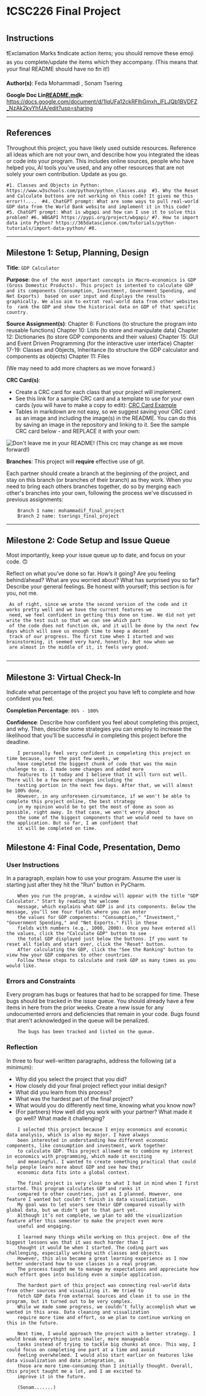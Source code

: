 # ❗CSC226 Final Project

## Instructions

❗️Exclamation Marks ❗️indicate action items; you should remove these emoji as you complete/update the items which 
  they accompany. (This means that your final README should have no ❗️in it!)

**Author(s)**: Feda Mohammadi , Sonam Tsering 


**Google Doc Lin[README.md](README.md)k**: https://docs.google.com/document/d/1IqUFa12ckRFlhGmxh_lFLJQb1BVDFZ_NzAk2kyYhfJA/edit?usp=sharing

---

## References 
Throughout this project, you have likely used outside resources. Reference all ideas which are not your own, 
and describe how you integrated the ideas or code into your program. This includes online sources, people who have 
helped you, AI tools you've used, and any other resources that are not solely your own contribution. Update as you go.

`
#1. Classes and Objects in Python: https://www.w3schools.com/python/python_classes.asp 
#3. Why the Reset and Calculate buttons are not working on this code? It gives me this error!!.... 
#4. ChatGPT prompt: What are some ways to pull real-world GDP data from the World Bank website and implement it in this code?
#5. ChatGPT prompt: What is wbgapi and how can I use it to solve this problem?
#6. WBGAPI https://pypi.org/project/wbgapi/
#7. How to import data into Python? https://365datascience.com/tutorials/python-tutorials/import-data-python/
#8. 
`

---

## Milestone 1: Setup, Planning, Design

**Title**: `GDP Calculator`

**Purpose**: `One of the most important concepts in Macro-economics is GDP (Gross Domestic Products). This project is
 intented to calculate GDP and its components (Consumption, Investment, Government Spending, and Net Exports) 
 based on user input and displays the results graphically. We also aim to extrat real-world data from other websites to 
 rank the GDP and show the historical data on GDP of that specific country.`

**Source Assignment(s)**:
Chapter 6: Functions (to structure the program into reusable functions)
Chapter 10: Lists (to store and manipulate data)
Chapter 12: Dictionaries (to store GDP components and their values)
Chapter 15: GUI and Event Driven Programming (for the interactive user interface)
Chapter 17-19: Classes and Objects, Inheritance (to structure the GDP calculator and components as objects)
Chapter 11: Files

(We may need to add more chapters as we move forward.)


**CRC Card(s)**:
  - Create a CRC card for each class that your project will implement.
  - See this link for a sample CRC card and a template to use for your own cards (you will have to make a copy to edit):
    [CRC Card Example](https://docs.google.com/document/d/1JE_3Qmytk_JGztRqkPXWACJwciPH61VCx3idIlBCVFY/edit?usp=sharing)
  - Tables in markdown are not easy, so we suggest saving your CRC card as an image and including the image(s) in the 
    README. You can do this by saving an image in the repository and linking to it. See the sample CRC card below - 
    and REPLACE it with your own:
  
![Don't leave me in your README!](image/my_crc.png)   (This crc may change as we move forward!)

**Branches**: This project will **require** effective use of git. 

Each partner should create a branch at the beginning of the project, and stay on this branch (or branches of their 
branch) as they work. When you need to bring each others branches together, do so by merging each other's branches 
into your own, following the process we've discussed in previous assignments: 

```
    Branch 1 name: mohammadif_final_project
    Branch 2 name: tserings_final_project
```
---

## Milestone 2: Code Setup and Issue Queue

Most importantly, keep your issue queue up to date, and focus on your code. 🙃

Reflect on what you’ve done so far. How’s it going? Are you feeling behind/ahead? What are you worried about? 
What has surprised you so far? Describe your general feelings. Be honest with yourself; this section is for you, not me.

```
 As of right, since we wrote the second version of the code and it works pretty well and we have the current features we
 need, we feel confident in getting this done on time. We did not yet write the test suit so that we can see which part
 of the code does not function ok, and it will be done by the next few days which will save us enough time to keep a decent 
 track of our progress. The first time when I started and was brainstorming, it seemed very hard, honestly. But now when we 
 are almost in the middle of it, it feels very good. 
 
```

---

## Milestone 3: Virtual Check-In

Indicate what percentage of the project you have left to complete and how confident you feel. 

**Completion Percentage**: `86% - 100%`

**Confidence**: Describe how confident you feel about completing this project, and why. Then, describe some 
  strategies you can employ to increase the likelihood that you'll be successful in completing this project 
  before the deadline.

```
    I personally feel very confident in compeleting this project on time because, over the past few weeks, we
    have completed the biggest chunk of code that was the main chalenge to us. I made some changes and added more
    features to it today and I believe that it will turn out well. There will be a few more changes including the 
    testing portion in the next few days. After that, we will almost be 100% done. 
    However, in any unforeseen cirsumstance, if we won't be able to complete this project online, the best strategy
    in my opinion would be to get the most of done as soon as possible, right away. In that case, we won't worry about
    the some of the biggest components that we would need to have on the application. But so far, I am confident that
    it will be completed on time. 
```

## Milestone 4: Final Code, Presentation, Demo

### User Instructions
In a paragraph, explain how to use your program. Assume the user is starting just after they hit the "Run" button 
in PyCharm. 
```
    When you run the program, a window will appear with the title "GDP Calculator." Start by reading the welcome 
    message, which explains what GDP is and its components. Below the message, you’ll see four fields where you can enter 
    the values for GDP components: "Consumption," "Investment," "Government Spending," and "Net Exports." Fill in these 
    fields with numbers (e.g., 1000, 2000). Once you have entered all the values, click the "Calculate GDP" button to see 
    the total GDP displayed just below the buttons. If you want to reset all fields and start over, click the "Reset" button. 
    After calculating the GDP, click the "See the Ranking" button to view how your GDP compares to other countries. 
    Follow these steps to calculate and rank GDP as many times as you would like.

```

### Errors and Constraints
Every program has bugs or features that had to be scrapped for time. These bugs should be tracked in the issue queue. 
You should already have a few items in here from the prior weeks. Create a new issue for any undocumented errors and 
deficiencies that remain in your code. Bugs found that aren't acknowledged in the queue will be penalized.
```
    The bugs has been tracked and listed on the queue.  
```

### Reflection
In three to four well-written paragraphs, address the following (at a minimum):
- Why did you select the project that you did?
- How closely did your final project reflect your initial design?
- What did you learn from this process?
- What was the hardest part of the final project?
- What would you do differently next time, knowing what you know now?
- (For partners) How well did you work with your partner? What made it go well? What made it challenging?

```
    I selected this project because I enjoy economics and economic data analysis, which is also my major. I have always 
    been interested in understanding how different economic components, like consumption and investment, work together 
    to calculate GDP. This project allowed me to combine my interest in economics with programming, which made it exciting 
    and meaningful. I wanted to create something practical that could help people learn more about GDP and see how their
    economic data fits into a global context.
     
    The final project is very close to what I had in mind when I first started. This program calculates GDP and ranks it
    compared to other countries, just as I planned. However, one feature I wanted but couldn’t finish is data visualization. 
    My goal was to let users see their GDP compared visually with global data, but we didn’t get to that part yet. 
    Although it’s not complete, we plan to add the visualization feature after this semester to make the project even more 
    useful and engaging. 
    
    I learned many things while working on this project. One of the biggest lessons was that it was much harder than I 
    thought it would be when I started. The coding part was challenging, especially working with classes and objects. 
    However, this also became a great learning experience as I now better understand how to use classes in a real program. 
    The process taught me to manage my expectations and appreciate how much effort goes into building even a simple application.
    
    The hardest part of this project was connecting real-world data from other sources and visualizing it. We tried to 
    fetch GDP data from external sources and clean it to use in the program, but it turned out to be very complex. 
    While we made some progress, we couldn’t fully accomplish what we wanted in this area. Data cleaning and visualization 
    require more time and effort, so we plan to continue working on this in the future.
    
    Next time, I would approach the project with a better strategy. I would break everything into smaller, more manageable 
    tasks instead of trying to tackle big chunks at once. This way, I could focus on completing one part at a time and avoid 
    feeling overwhelmed. I would also start earlier on features like data visualization and data integration, as 
    those are more time-consuming than I initially thought. Overall, this project taught me a lot, and I am excited to 
    improve it in the future.
    
    (Sonam.......)

```